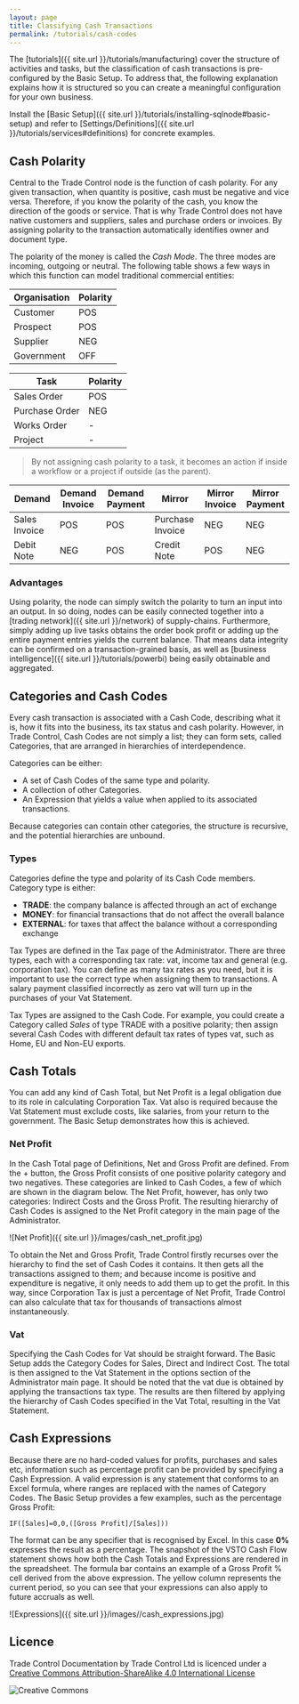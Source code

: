 ```yaml
---
layout: page
title: Classifying Cash Transactions
permalink: /tutorials/cash-codes
---
```


The [tutorials]({{ site.url }}/tutorials/manufacturing) cover the structure of activities and tasks, but the classification of cash transactions is pre-configured by the Basic Setup. To address that, the following explanation explains how it is structured so you can create a meaningful configuration for your own business. 

Install the [Basic Setup]({{ site.url }}/tutorials/installing-sqlnode#basic-setup) and refer to [Settings/Definitions]({{ site.url }}/tutorials/services#definitions) for concrete examples.

## Cash Polarity

Central to the Trade Control node is the function of cash polarity. For any given transaction, when quantity is positive, cash must be negative and vice versa. Therefore, if you know the polarity of the cash, you know the direction of the goods or service. That is why Trade Control does not have native customers and suppliers, sales and purchase orders or invoices. By assigning polarity to the transaction automatically identifies owner and document type.

The polarity of the money is called the _Cash Mode_. The three modes are incoming, outgoing or neutral. The following table shows a few ways in which this function can model traditional commercial entities:

Organisation | Polarity
-- | --
Customer | POS
Prospect | POS
Supplier | NEG
Government | OFF

Task | Polarity
-- | --
Sales Order | POS
Purchase Order | NEG
Works Order | -
Project | -

> By not assigning cash polarity to a task, it becomes an action if inside a workflow or a project if outside (as the parent).

Demand | Demand Invoice | Demand Payment | Mirror | Mirror Invoice | Mirror Payment
-- | -- | -- | -- | -- | --
Sales Invoice | POS | POS | Purchase Invoice | NEG | NEG
Debit Note | NEG | POS | Credit Note | POS | NEG


### Advantages

Using polarity, the node can simply switch the polarity to turn an input into an output. In so doing, nodes can be easily connected together into a [trading network]({{ site.url }}/network) of supply-chains. Furthermore, simply adding up live tasks obtains the order book profit or adding up the entire payment entries yields the current balance. That means data integrity can be confirmed on a transaction-grained basis, as well as [business intelligence]({{ site.url }}/tutorials/powerbi) being easily obtainable and aggregated.

## Categories and Cash Codes

Every cash transaction is associated with a Cash Code, describing what it is, how it fits into the business, its tax status and cash polarity.  However, in Trade Control, Cash Codes are not simply a list; they can form sets, called Categories, that are arranged in hierarchies of interdependence. 

Categories can be either:

- A set of Cash Codes of the same type and polarity.
- A collection of other Categories.
- An Expression that yields a value when applied to its associated transactions. 

Because categories can contain other categories, the structure is recursive, and the potential hierarchies are unbound. 

### Types

Categories define the type and polarity of its Cash Code members. Category type is either:

-	**TRADE**: the company balance is affected through an act of exchange
-	**MONEY**: for financial transactions that do not affect the overall balance
-	**EXTERNAL**: for taxes that affect the balance without a corresponding exchange

Tax Types are defined in the Tax page of the Administrator. There are three types, each with a corresponding tax rate: vat, income tax and general (e.g. corporation tax).  You can define as many tax rates as you need, but it is important to use the correct type when assigning them to transactions. A salary payment classified incorrectly as zero vat will turn up in the purchases of your Vat Statement. 

Tax Types are assigned to the Cash Code. For example, you could create a Category called _Sales_ of type TRADE with a positive polarity; then assign several Cash Codes with different default tax rates of types vat, such as Home, EU and Non-EU exports.

## Cash Totals

You can add any kind of Cash Total, but Net Profit is a legal obligation due to its role in calculating Corporation Tax. Vat also is required because the Vat Statement must exclude costs, like salaries, from your return to the government. The Basic Setup demonstrates how this is achieved. 

### Net Profit

In the Cash Total page of Definitions, Net and Gross Profit are defined. From the + button, the Gross Profit consists of one positive polarity category and two negatives. These categories are linked to Cash Codes, a few of which are shown in the diagram below. The Net Profit, however, has only two categories: Indirect Costs and the Gross Profit. The resulting hierarchy of Cash Codes is assigned to the Net Profit category in the main page of the Administrator.

![Net Profit]({{ site.url }}/images/cash_net_profit.jpg)

To obtain the Net and Gross Profit, Trade Control firstly recurses over the hierarchy to find the set of Cash Codes it contains. It then gets all the transactions assigned to them; and because income is positive and expenditure is negative, it only needs to add them up to get the profit. In this way, since Corporation Tax is just a percentage of Net Profit, Trade Control can also calculate that tax for thousands of transactions almost instantaneously. 

### Vat

Specifying the Cash Codes for Vat should be straight forward. The Basic Setup adds the Category Codes for Sales, Direct and Indirect Cost. The total is then assigned to the Vat Statement in the options section of the Administrator main page.  It should be noted that the vat due is obtained by applying the transactions tax type. The results are then filtered by applying the hierarchy of Cash Codes specified in the Vat Total, resulting in the Vat Statement.

## Cash Expressions

Because there are no hard-coded values for profits, purchases and sales etc, information such as percentage profit can be provided by specifying a Cash Expression. A valid expression is any statement that conforms to an Excel formula, where ranges are replaced with the names of Category Codes. The Basic Setup provides a few examples, such as the percentage Gross Profit: 

``` IF([Sales]=0,0,([Gross Profit]/[Sales])) ```

The format can be any specifier that is recognised by Excel. In this case **0%** expresses the result as a percentage. The snapshot of the VSTO Cash Flow statement shows how both the Cash Totals and Expressions are rendered in the spreadsheet. The formula bar contains an example of a Gross Profit % cell derived from the above expression. The yellow column represents the current period, so you can see that your expressions can also apply to future accruals as well. 

![Expressions]({{ site.url }}/images//cash_expressions.jpg)

## Licence

Trade Control Documentation by Trade Control Ltd is licenced under a [Creative Commons Attribution-ShareAlike 4.0 International License](http://creativecommons.org/licenses/by-sa/4.0/) 

![Creative Commons](https://i.creativecommons.org/l/by-sa/4.0/88x31.png) 

